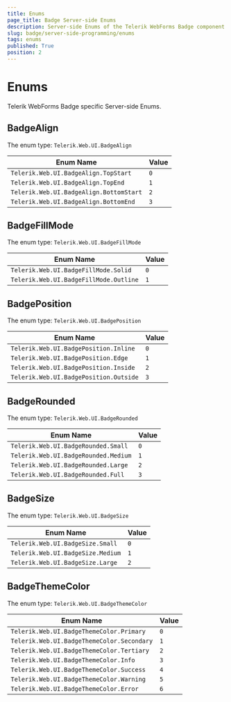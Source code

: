 ```yaml
---
title: Enums
page_title: Badge Server-side Enums
description: Server-side Enums of the Telerik WebForms Badge component
slug: badge/server-side-programming/enums
tags: enums
published: True
position: 2
---
```


# Enums

Telerik WebForms Badge specific Server-side Enums.

## BadgeAlign

The enum type: `Telerik.Web.UI.BadgeAlign`

| Enum Name                               | Value |
| --------------------------------------- | ----- |
| `Telerik.Web.UI.BadgeAlign.TopStart`    | `0`   |
| `Telerik.Web.UI.BadgeAlign.TopEnd`      | `1`   |
| `Telerik.Web.UI.BadgeAlign.BottomStart` | `2`   |
| `Telerik.Web.UI.BadgeAlign.BottomEnd`   | `3`   |

## BadgeFillMode

The enum type: `Telerik.Web.UI.BadgeFillMode`

| Enum Name                              | Value |
| -------------------------------------- | ----- |
| `Telerik.Web.UI.BadgeFillMode.Solid`   | `0`   |
| `Telerik.Web.UI.BadgeFillMode.Outline` | `1`   |

## BadgePosition

The enum type: `Telerik.Web.UI.BadgePosition`

| Enum Name                              | Value |
| -------------------------------------- | ----- |
| `Telerik.Web.UI.BadgePosition.Inline`  | `0`   |
| `Telerik.Web.UI.BadgePosition.Edge`    | `1`   |
| `Telerik.Web.UI.BadgePosition.Inside`  | `2`   |
| `Telerik.Web.UI.BadgePosition.Outside` | `3`   |

## BadgeRounded

The enum type: `Telerik.Web.UI.BadgeRounded`

| Enum Name                            | Value |
| ------------------------------------ | ----- |
| `Telerik.Web.UI.BadgeRounded.Small`  | `0`   |
| `Telerik.Web.UI.BadgeRounded.Medium` | `1`   |
| `Telerik.Web.UI.BadgeRounded.Large`  | `2`   |
| `Telerik.Web.UI.BadgeRounded.Full`   | `3`   |

## BadgeSize

The enum type: `Telerik.Web.UI.BadgeSize`

| Enum Name                         | Value |
| --------------------------------- | ----- |
| `Telerik.Web.UI.BadgeSize.Small`  | `0`   |
| `Telerik.Web.UI.BadgeSize.Medium` | `1`   |
| `Telerik.Web.UI.BadgeSize.Large`  | `2`   |

## BadgeThemeColor

The enum type: `Telerik.Web.UI.BadgeThemeColor`

| Enum Name                                  | Value |
| ------------------------------------------ | ----- |
| `Telerik.Web.UI.BadgeThemeColor.Primary`   | `0`   |
| `Telerik.Web.UI.BadgeThemeColor.Secondary` | `1`   |
| `Telerik.Web.UI.BadgeThemeColor.Tertiary`  | `2`   |
| `Telerik.Web.UI.BadgeThemeColor.Info`      | `3`   |
| `Telerik.Web.UI.BadgeThemeColor.Success`   | `4`   |
| `Telerik.Web.UI.BadgeThemeColor.Warning`   | `5`   |
| `Telerik.Web.UI.BadgeThemeColor.Error`     | `6`   |
